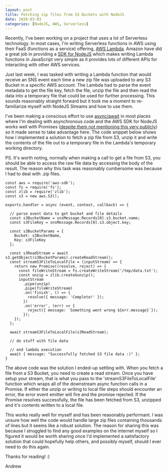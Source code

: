 ```yaml
---
layout: post
title: Fetching zip files from S3 Buckets with NodeJS
date: 2020-03-03
categories: [NodeJS, AWS, Serverless]
---
```


Recently, I've been working on a project that uses a lot of Serverless technology. In most cases, I'm writing Serverless functions in AWS using their FaaS (functions as a service) offering, [AWS Lambda](https://aws.amazon.com/lambda/). Amazon have did a great job in providing a [SDK for NodeJS](https://aws.amazon.com/sdk-for-node-js/) which makes writing Lambda functions in JavaScript very simple as it provides lots of different APIs for interacting with other AWS services.

Just last week, I was tasked with writing a Lambda function that would receive an SNS event each time a new zip file was uploaded to any S3 Bucket in a specific AWS account. The Lambda had to parse the event metadata to get the file key, fetch the file, unzip the file and then read the data into a temporary file that could be used for further processing. This sounds reasonably straight forward but it took me a moment to re-familiarize myself with NodeJS Streams and how to use them.

I've been making a conscious effort to use [async/await](https://javascript.info/async-await) in most places where I'm dealing with asynchronous code and the AWS SDK for NodeJS works well with Promises ([despite them not mentioning this very publicly](https://aws.amazon.com/blogs/developer/support-for-promises-in-the-sdk/)) so it made sense to take advantage here. The code snippet below shows how I implemented a solution to fetch a zip file from S3, unzip it and write the contents of the file out to a temporary file in the Lambda's temporary working directory. 

PS. It's worth noting, normally when making a call to get a file from S3, you should be able to access the raw file data by accessing the body of the result. The reason why this task was reasonably cumbersome was because I had to deal with .zip files.

```
const aws = require('aws-sdk');
const fs = require('fs');
const zlib = require('zlib');
const s3 = new aws.S3();

exports.handler = async (event, context, callback) => {

  // parse event data to get bucket and file details
  const s3BucketName = snsMessage.Records[0].s3.bucket.name;
  const s3FileKey = snsMessage.Records[0].s3.object.key;

  const s3BucketParams = {
    Bucket: s3BucketName,
    Key: s3FileKey
  };

  const s3ReadStream = await s3.getObject(s3BucketParams).createReadStream();
  const streamS3FileToLocalFile = (inputStream) => {
    return new Promise((resolve, reject) => {
      const fileWriteStream = fs.createWriteStream('/tmp/data.txt');
      const unzip = zlib.createGunzip();
      inputStream
        .pipe(unzip)
        .pipe(fileWriteStream)
        .on('finish', () => {
          resolve({ message: 'Complete!' });
        })
        .on('error', (err) => {
          reject({ message: `Something went wrong ${err.message}`});
        });
    });
  };

  await streamS3FileToLocalFile(s3ReadStream);

  // do stuff with file data

  // end lambda execution
  await { message: "Successfully fetched S3 file data :)" };
}
```

The above code was the solution I ended-up settling with. When you fetch a file from a S3 Bucket, you need to create a read stream. Once you have setup your stream, that is what you pass to the 'streamS3FileToLocalFile' function which wraps all of the downstream async function calls in a Promise. If either the unzip or writing to local file steps should encounter an error, the error event emitter will fire and the promise rejected. If the Promise resolves successfully, the file has been fetched from S3, unzipped and it's contents written to a local file.

This works really well for myself and has been reasonably performant. I was unsure how well the code would handle large zip files containing thousands of lines but it seems like a robust solution. The reason for sharing this was because I struggled to find any good examples on the internet myself so I figured it would be worth sharing once I'd implemented a satisfactory solution that could hopefully help others, and possibly myself, should I ever need to do this again.

Thanks for reading! :)

Andrew

